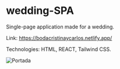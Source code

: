 # wedding-SPA
Single-page application made for a wedding. 

Link: https://bodacristinaycarlos.netlify.app/

Technologies: HTML, REACT, Tailwind CSS.

![Portada](https://user-images.githubusercontent.com/60483557/199328035-b190aec2-03bf-421a-849d-151a8d37e119.png)
